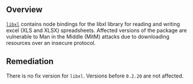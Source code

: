 ## Overview
[`libxl`](https://www.npmjs.com/package/libxl) contains node bindings for the libxl library for reading and writing excel (XLS and XLSX) spreadsheets.
Affected versions of the package are vulnerable to Man in the Middle (MitM) attacks due to downloading resources over an insecure protocol.

## Remediation
There is no fix version for `libxl`. Versions before `0.2.20` are not affected.
